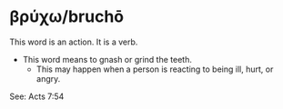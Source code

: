 # βρύχω/bruchō
This word is an action. It is a verb. 

* This word means to gnash or grind the teeth. 
    * This may happen when a person is reacting to being ill, hurt, or angry.

See: Acts 7:54
